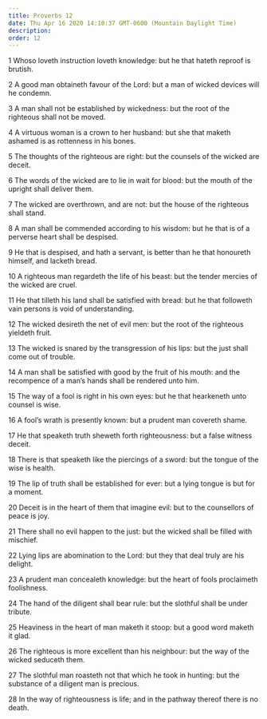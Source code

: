 ```yaml
---
title: Proverbs 12
date: Thu Apr 16 2020 14:10:37 GMT-0600 (Mountain Daylight Time)
description: 
order: 12
---
```


<p>
  1 Whoso loveth instruction loveth knowledge: but he that hateth reproof is
  brutish.
</p>
<p>
  2 A good man obtaineth favour of the Lord: but a man of wicked devices will he
  condemn.
</p>
<p>
  3 A man shall not be established by wickedness: but the root of the righteous
  shall not be moved.
</p>
<p>
  4 A virtuous woman is a crown to her husband: but she that maketh ashamed is
  as rottenness in his bones.
</p>
<p>
  5 The thoughts of the righteous are right: but the counsels of the wicked are
  deceit.
</p>
<p>
  6 The words of the wicked are to lie in wait for blood: but the mouth of the
  upright shall deliver them.
</p>
<p>
  7 The wicked are overthrown, and are not: but the house of the righteous shall
  stand.
</p>
<p>
  8 A man shall be commended according to his wisdom: but he that is of a
  perverse heart shall be despised.
</p>
<p>
  9 He that is despised, and hath a servant, is better than he that honoureth
  himself, and lacketh bread.
</p>
<p>
  10 A righteous man regardeth the life of his beast: but the tender mercies of
  the wicked are cruel.
</p>
<p>
  11 He that tilleth his land shall be satisfied with bread: but he that
  followeth vain persons is void of understanding.
</p>
<p>
  12 The wicked desireth the net of evil men: but the root of the righteous
  yieldeth fruit.
</p>
<p>
  13 The wicked is snared by the transgression of his lips: but the just shall
  come out of trouble.
</p>
<p>
  14 A man shall be satisfied with good by the fruit of his mouth: and the
  recompence of a man&#x2019;s hands shall be rendered unto him.
</p>
<p>
  15 The way of a fool is right in his own eyes: but he that hearkeneth unto
  counsel is wise.
</p>
<p>
  16 A fool&#x2019;s wrath is presently known: but a prudent man covereth shame.
</p>
<p>
  17 He that speaketh truth sheweth forth righteousness: but a false witness
  deceit.
</p>
<p>
  18 There is that speaketh like the piercings of a sword: but the tongue of the
  wise is health.
</p>
<p>
  19 The lip of truth shall be established for ever: but a lying tongue is but
  for a moment.
</p>
<p>
  20 Deceit is in the heart of them that imagine evil: but to the counsellors of
  peace is joy.
</p>
<p>
  21 There shall no evil happen to the just: but the wicked shall be filled with
  mischief.
</p>
<p>
  22 Lying lips are abomination to the Lord: but they that deal truly are his
  delight.
</p>
<p>
  23 A prudent man concealeth knowledge: but the heart of fools proclaimeth
  foolishness.
</p>
<p>
  24 The hand of the diligent shall bear rule: but the slothful shall be under
  tribute.
</p>
<p>
  25 Heaviness in the heart of man maketh it stoop: but a good word maketh it
  glad.
</p>
<p>
  26 The righteous is more excellent than his neighbour: but the way of the
  wicked seduceth them.
</p>
<p>
  27 The slothful man roasteth not that which he took in hunting: but the
  substance of a diligent man is precious.
</p>
<p>
  28 In the way of righteousness is life; and in the pathway thereof there is no
  death.
</p>
